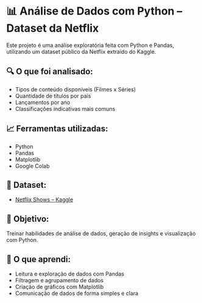 # 📊 Análise de Dados com Python – Dataset da Netflix

Este projeto é uma análise exploratória feita com Python e Pandas, utilizando um dataset público da Netflix extraído do Kaggle.

## 🔍 O que foi analisado:
- Tipos de conteúdo disponíveis (Filmes x Séries)
- Quantidade de títulos por país
- Lançamentos por ano
- Classificações indicativas mais comuns

## 📈 Ferramentas utilizadas:
- Python
- Pandas
- Matplotlib
- Google Colab

## 📌 Dataset:
- [Netflix Shows – Kaggle](https://www.kaggle.com/datasets/shivamb/netflix-shows)

## 🎯 Objetivo:
Treinar habilidades de análise de dados, geração de insights e visualização com Python.

## 🧠 O que aprendi:
- Leitura e exploração de dados com Pandas
- Filtragem e agrupamento de dados
- Criação de gráficos com Matplotlib
- Comunicação de dados de forma simples e clara
